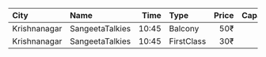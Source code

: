 | City         | Name            |  Time | Type       | Price | Capacity | Booked |
| :----------- | :-------------- | ----: | :--------- | ----: | -------: | -----: |
| Krishnanagar | SangeetaTalkies | 10:45 | Balcony    |   50₹ |      231 |    165 |
| Krishnanagar | SangeetaTalkies | 10:45 | FirstClass |   30₹ |      513 |    454 |